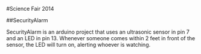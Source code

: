 #Science Fair 2014

##SecurityAlarm

SecurityAlarm is an arduino project that uses an ultrasonic sensor in pin 7 and an LED in pin 13. Whenever someone comes within 2 feet in front of the sensor, the LED will turn on, alerting whoever is watching.